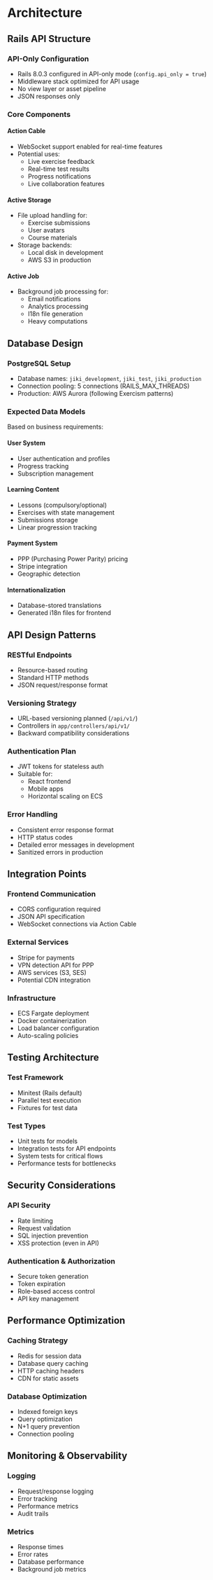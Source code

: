 # Architecture

## Rails API Structure

### API-Only Configuration
- Rails 8.0.3 configured in API-only mode (`config.api_only = true`)
- Middleware stack optimized for API usage
- No view layer or asset pipeline
- JSON responses only

### Core Components

#### Action Cable
- WebSocket support enabled for real-time features
- Potential uses:
  - Live exercise feedback
  - Real-time test results
  - Progress notifications
  - Live collaboration features

#### Active Storage
- File upload handling for:
  - Exercise submissions
  - User avatars
  - Course materials
- Storage backends:
  - Local disk in development
  - AWS S3 in production

#### Active Job
- Background job processing for:
  - Email notifications
  - Analytics processing
  - I18n file generation
  - Heavy computations

## Database Design

### PostgreSQL Setup
- Database names: `jiki_development`, `jiki_test`, `jiki_production`
- Connection pooling: 5 connections (RAILS_MAX_THREADS)
- Production: AWS Aurora (following Exercism patterns)

### Expected Data Models

Based on business requirements:

#### User System
- User authentication and profiles
- Progress tracking
- Subscription management

#### Learning Content
- Lessons (compulsory/optional)
- Exercises with state management
- Submissions storage
- Linear progression tracking

#### Payment System
- PPP (Purchasing Power Parity) pricing
- Stripe integration
- Geographic detection

#### Internationalization
- Database-stored translations
- Generated i18n files for frontend

## API Design Patterns

### RESTful Endpoints
- Resource-based routing
- Standard HTTP methods
- JSON request/response format

### Versioning Strategy
- URL-based versioning planned (`/api/v1/`)
- Controllers in `app/controllers/api/v1/`
- Backward compatibility considerations

### Authentication Plan
- JWT tokens for stateless auth
- Suitable for:
  - React frontend
  - Mobile apps
  - Horizontal scaling on ECS

### Error Handling
- Consistent error response format
- HTTP status codes
- Detailed error messages in development
- Sanitized errors in production

## Integration Points

### Frontend Communication
- CORS configuration required
- JSON API specification
- WebSocket connections via Action Cable

### External Services
- Stripe for payments
- VPN detection API for PPP
- AWS services (S3, SES)
- Potential CDN integration

### Infrastructure
- ECS Fargate deployment
- Docker containerization
- Load balancer configuration
- Auto-scaling policies

## Testing Architecture

### Test Framework
- Minitest (Rails default)
- Parallel test execution
- Fixtures for test data

### Test Types
- Unit tests for models
- Integration tests for API endpoints
- System tests for critical flows
- Performance tests for bottlenecks

## Security Considerations

### API Security
- Rate limiting
- Request validation
- SQL injection prevention
- XSS protection (even in API)

### Authentication & Authorization
- Secure token generation
- Token expiration
- Role-based access control
- API key management

## Performance Optimization

### Caching Strategy
- Redis for session data
- Database query caching
- HTTP caching headers
- CDN for static assets

### Database Optimization
- Indexed foreign keys
- Query optimization
- N+1 query prevention
- Connection pooling

## Monitoring & Observability

### Logging
- Request/response logging
- Error tracking
- Performance metrics
- Audit trails

### Metrics
- Response times
- Error rates
- Database performance
- Background job metrics